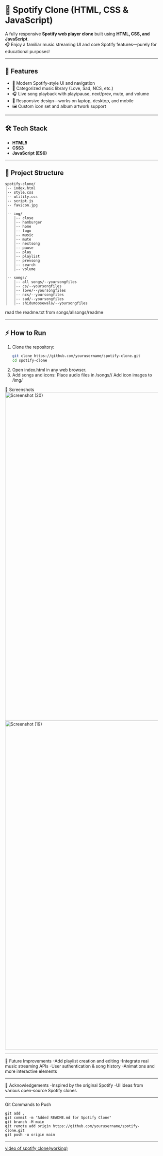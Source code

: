 # 🎵 Spotify Clone (HTML, CSS & JavaScript)

A fully responsive **Spotify web player clone** built using **HTML, CSS, and JavaScript**.  
🎧 Enjoy a familiar music streaming UI and core Spotify features—purely for educational purposes!

---

## 🚀 Features
- 🎵 Modern Spotify-style UI and navigation  
- 📁 Categorized music library (Love, Sad, NCS, etc.)  
- 🎧 Live song playback with play/pause, next/prev, mute, and volume  
- 🎨 Responsive design—works on laptop, desktop, and mobile  
- 🖼️ Custom icon set and album artwork support  

---

## 🛠️ Tech Stack
- **HTML5**  
- **CSS3**  
- **JavaScript (ES6)**  

---

## 📂 Project Structure
```
spotify-clone/
│-- index.html
│-- style.css
│-- utility.css
│-- script.js
│-- favicon.jpg
│
│-- img/
│   │-- close
│   │-- hamburger
│   │-- home
│   │-- logo
│   │-- music
│   │-- mute
│   │-- nextsong
│   │-- pause
│   │-- play
│   │-- playlist
│   │-- prevsong
│   │-- search
│   │-- volume
│
│-- songs/
│   │-- all songs/--yoursongfiles
│   │-- cs/--yoursongfiles
│   │-- love/--yoursongfiles
│   │-- ncs/--yoursongfiles
│   │-- sad/--yoursongfiles
│   │-- shidumoosewala/--yoursongfiles
```

read the readme.txt from songs/allsongs/readme 

---

## ⚡ How to Run
1. Clone the repository:
   ```bash
   git clone https://github.com/yourusername/spotify-clone.git
   cd spotify-clone
   ```
2. Open index.html in any web browser.
3. Add songs and icons:
  Place audio files in /songs/<category>/
  Add icon images to /img/

📸 Screenshots
<img width="1920" height="1080" alt="Screenshot (20)" src="https://github.com/user-attachments/assets/a9f4497c-c1d6-41e3-bf25-ac83fa6abba8" />
<img width="1920" height="1080" alt="Screenshot (19)" src="https://github.com/user-attachments/assets/870071be-eb7c-425b-b980-0565124c113f" />

---

🎯 Future Improvements
-Add playlist creation and editing
-Integrate real music streaming APIs
-User authentication & song history
-Animations and more interactive elements

---

🙌 Acknowledgements
-Inspired by the original Spotify
-UI ideas from various open-source Spotify clones

---

Git Commands to Push
```
git add .
git commit -m "Added README.md for Spotify Clone"
git branch -M main
git remote add origin https://github.com/yourusername/spotify-clone.git
git push -u origin main
```

---

[video of spotify clone(working)](https://screenapp.io/app/#/shared/qB8mAjiZDS)

